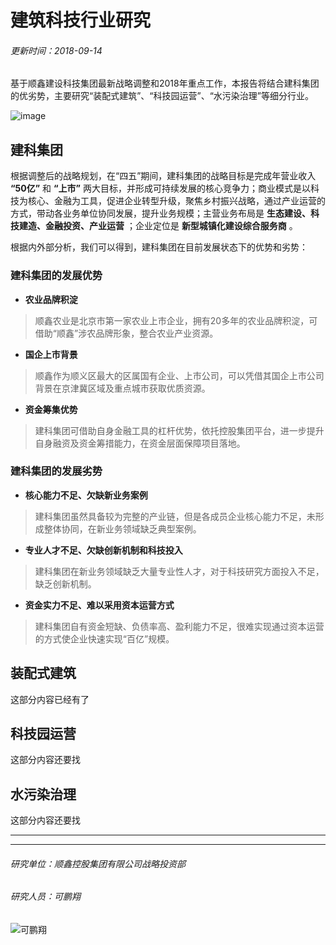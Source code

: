 # 建筑科技行业研究
###### 更新时间：2018-09-14
基于顺鑫建设科技集团最新战略调整和2018年重点工作，本报告将结合建科集团的优劣势，主要研究“装配式建筑”、“科技园运营”、“水污染治理”等细分行业。

![image](https://github.com/kpx12138/sxjk/blob/master/ASaT.jpg)
## 建科集团
根据调整后的战略规划，在“四五”期间，建科集团的战略目标是完成年营业收入 **“50亿”** 和 **“上市”** 两大目标，并形成可持续发展的核心竞争力；商业模式是以科技为核心、金融为工具，促进企业转型升级，聚焦乡村振兴战略，通过产业运营的方式，带动各业务单位协同发展，提升业务规模；主营业务布局是 **生态建设、科技建造、金融投资、产业运营** ；企业定位是 **新型城镇化建设综合服务商** 。

根据内外部分析，我们可以得到，建科集团在目前发展状态下的优势和劣势：
### 建科集团的发展优势
- **农业品牌积淀**
> 顺鑫农业是北京市第一家农业上市企业，拥有20多年的农业品牌积淀，可借助“顺鑫”涉农品牌形象，整合农业产业资源。
- **国企上市背景**
> 顺鑫作为顺义区最大的区属国有企业、上市公司，可以凭借其国企上市公司背景在京津冀区域及重点城市获取优质资源。
- **资金筹集优势**
> 建科集团可借助自身金融工具的杠杆优势，依托控股集团平台，进一步提升自身融资及资金筹措能力，在资金层面保障项目落地。
### 建科集团的发展劣势
- **核心能力不足、欠缺新业务案例**
> 建科集团虽然具备较为完整的产业链，但是各成员企业核心能力不足，未形成整体协同，在新业务领域缺乏典型案例。
- **专业人才不足、欠缺创新机制和科技投入**
> 建科集团在新业务领域缺乏大量专业性人才，对于科技研究方面投入不足，缺乏创新机制。
- **资金实力不足、难以采用资本运营方式**
> 建科集团自有资金短缺、负债率高、盈利能力不足，很难实现通过资本运营的方式使企业快速实现“百亿”规模。
## 装配式建筑
这部分内容已经有了
## 科技园运营
这部分内容还要找
## 水污染治理
这部分内容还要找



--------------------
--------------------
###### *研究单位：顺鑫控股集团有限公司战略投资部*
###### *研究人员：可鹏翔*
![可鹏翔](https://github.com/kpx12138/sxjk/blob/master/kepengxiang.jpg)
